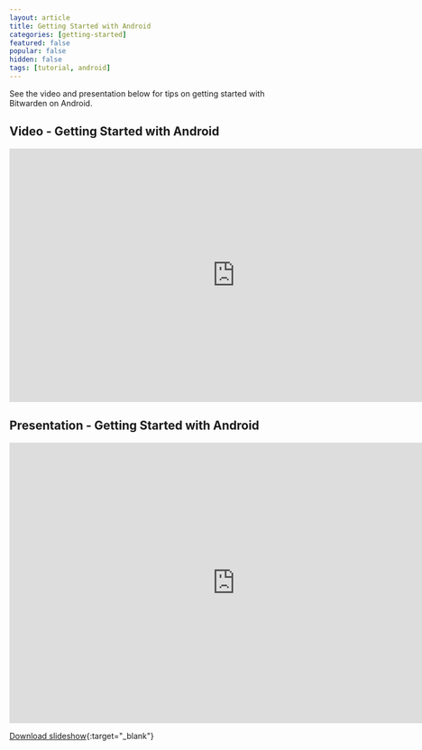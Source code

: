 ```yaml
---
layout: article
title: Getting Started with Android
categories: [getting-started]
featured: false
popular: false
hidden: false
tags: [tutorial, android]
---
```


See the video and presentation below for tips on getting started with Bitwarden on Android.

## Video - Getting Started with Android

<iframe width="800" height="450" src="https://www.youtube.com/embed/qyFeEZMZpEY" frameborder="0" allow="accelerometer; autoplay; encrypted-media; gyroscope; picture-in-picture" allowfullscreen></iframe>

## Presentation - Getting Started with Android

<iframe src="https://docs.google.com/presentation/d/e/2PACX-1vRa_zqS3RMgD_KR8PKkyeEurq9yUuHfMrnRBnkIarn_T88jgZ7zEoIYLwbpdLc1uCZrxOUAkn_isZqZ/embed?start=false&loop=false&delayms=3000" frameborder="0" width="800" height="498" allowfullscreen="true" mozallowfullscreen="true" webkitallowfullscreen="true"></iframe>

[Download slideshow](https://drive.google.com/open?id=1RvkGbgP4MnJnRhHkmXwmmnVNsYNR_ZvcS65UURexBak){:target="_blank"}
